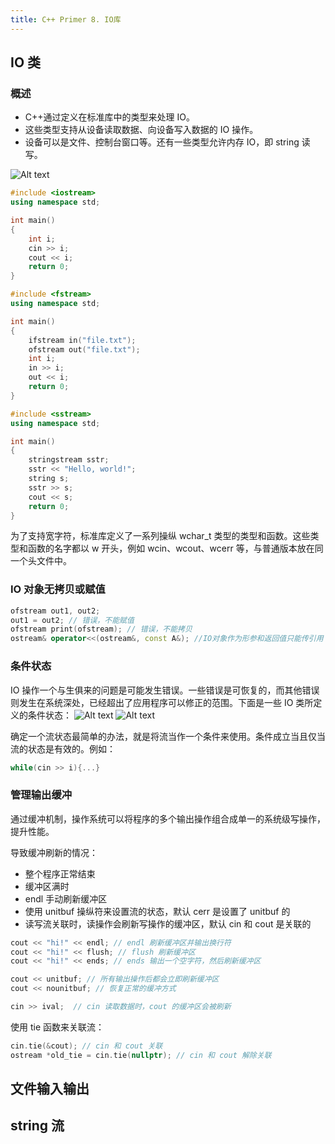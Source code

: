 ```yaml
---
title: C++ Primer 8. IO库
---
```


## IO 类

### 概述

- C++通过定义在标准库中的类型来处理 IO。
- 这些类型支持从设备读取数据、向设备写入数据的 IO 操作。
- 设备可以是文件、控制台窗口等。还有一些类型允许内存 IO，即 string 读写。

![Alt text](image.png)

```cpp
#include <iostream>
using namespace std;

int main()
{
	int i;
	cin >> i;
	cout << i;
	return 0;
}
```

```cpp
#include <fstream>
using namespace std;

int main()
{
	ifstream in("file.txt");
	ofstream out("file.txt");
	int i;
	in >> i;
	out << i;
	return 0;
}
```

```cpp
#include <sstream>
using namespace std;

int main()
{
	stringstream sstr;
	sstr << "Hello, world!";
	string s;
	sstr >> s;
	cout << s;
	return 0;
}
```

为了支持宽字符，标准库定义了一系列操纵 wchar_t 类型的类型和函数。这些类型和函数的名字都以 w 开头，例如 wcin、wcout、wcerr 等，与普通版本放在同一个头文件中。

### IO 对象无拷贝或赋值

```cpp
ofstream out1, out2;
out1 = out2; // 错误，不能赋值
ofstream print(ofstream); // 错误，不能拷贝
ostream& operator<<(ostream&, const A&); //IO对象作为形参和返回值只能传引用
```

### 条件状态

IO 操作一个与生俱来的问题是可能发生错误。一些错误是可恢复的，而其他错误则发生在系统深处，已经超出了应用程序可以修正的范围。下面是一些 IO 类所定义的条件状态：
![Alt text](image-1.png)
![Alt text](image-2.png)

确定一个流状态最简单的办法，就是将流当作一个条件来使用。条件成立当且仅当流的状态是有效的。例如：

```cpp
while(cin >> i){...}
```

### 管理输出缓冲

通过缓冲机制，操作系统可以将程序的多个输出操作组合成单一的系统级写操作，提升性能。

导致缓冲刷新的情况：

- 整个程序正常结束
- 缓冲区满时
- endl 手动刷新缓冲区
- 使用 unitbuf 操纵符来设置流的状态，默认 cerr 是设置了 unitbuf 的
- 读写流关联时，读操作会刷新写操作的缓冲区，默认 cin 和 cout 是关联的

```cpp
cout << "hi!" << endl; // endl 刷新缓冲区并输出换行符
cout << "hi!" << flush; // flush 刷新缓冲区
cout << "hi!" << ends; // ends 输出一个空字符，然后刷新缓冲区

cout << unitbuf; // 所有输出操作后都会立即刷新缓冲区
cout << nounitbuf; // 恢复正常的缓冲方式

cin >> ival;  // cin 读取数据时，cout 的缓冲区会被刷新
```

使用 tie 函数来关联流：

```cpp
cin.tie(&cout); // cin 和 cout 关联
ostream *old_tie = cin.tie(nullptr); // cin 和 cout 解除关联
```

## 文件输入输出

## string 流
